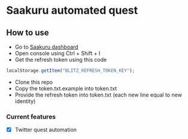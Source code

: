 # Saakuru automated quest

## How to use

- Go to [Saakuru dashboard](https://gainz.saakuru.com/dashboard)
- Open console using Ctrl + Shift + I
- Get the refresh token using this code

```javascript
localStorage.getItem("BLITZ_REFRESH_TOKEN_KEY");
```

- Clone this repo
- Copy the token.txt.example into token.txt
- Provide the refresh token into token.txt (each new line equal to new identity)

### Current features

- [x] Twitter quest automation
